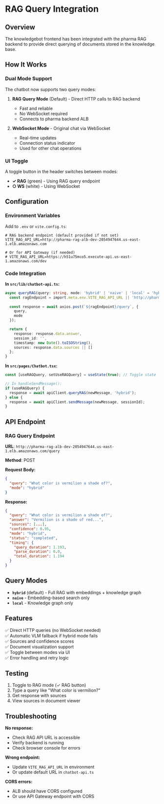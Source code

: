 # RAG Query Integration

## Overview

The knowledgebot frontend has been integrated with the pharma RAG backend to provide direct querying of documents stored in the knowledge base.

## How It Works

### Dual Mode Support

The chatbot now supports two query modes:

1. **RAG Query Mode** (Default) - Direct HTTP calls to RAG backend
   - Fast and reliable
   - No WebSocket required
   - Connects to pharma backend ALB

2. **WebSocket Mode** - Original chat via WebSocket
   - Real-time updates
   - Connection status indicator
   - Used for other chat operations

### UI Toggle

A toggle button in the header switches between modes:
- **✓ RAG** (green) - Using RAG query endpoint
- **○ WS** (white) - Using WebSocket

## Configuration

### Environment Variables

Add to `.env` or `vite.config.ts`:

```env
# RAG backend endpoint (default provided if not set)
VITE_RAG_API_URL=http://pharma-rag-alb-dev-2054947644.us-east-1.elb.amazonaws.com

# Or for API Gateway (if needed)
# VITE_RAG_API_URL=https://h51u75mco5.execute-api.us-east-1.amazonaws.com/dev
```

### Code Integration

**In `src/lib/chatbot-api.ts`:**

```typescript
async queryRAG(query: string, mode: 'hybrid' | 'naive' | 'local' = 'hybrid'): Promise<ChatResponse> {
  const ragEndpoint = import.meta.env.VITE_RAG_API_URL || 'http://pharma-rag-alb-dev-2054947644.us-east-1.elb.amazonaws.com';
  
  const response = await axios.post(`${ragEndpoint}/query`, {
    query,
    mode
  });

  return {
    response: response.data.answer,
    session_id: '',
    timestamp: new Date().toISOString(),
    sources: response.data.sources || []
  };
}
```

**In `src/pages/Chatbot.tsx`:**

```typescript
const [useRAGQuery, setUseRAGQuery] = useState(true); // Toggle state

// In handleSendMessage():
if (useRAGQuery) {
  response = await apiClient.queryRAG(newMessage, 'hybrid');
} else {
  response = await apiClient.sendMessage(newMessage, sessionId);
}
```

## API Endpoint

### RAG Query Endpoint

**URL**: `http://pharma-rag-alb-dev-2054947644.us-east-1.elb.amazonaws.com/query`

**Method**: POST

**Request Body:**
```json
{
  "query": "What color is vermilion a shade of?",
  "mode": "hybrid"
}
```

**Response:**
```json
{
  "query": "What color is vermilion a shade of?",
  "answer": "Vermilion is a shade of red...",
  "sources": [...],
  "confidence": 0.95,
  "mode": "hybrid",
  "status": "completed",
  "timing": {
    "query_duration": 1.193,
    "parse_duration": 0.0,
    "total_duration": 1.194
  }
}
```

## Query Modes

- **`hybrid`** (default) - Full RAG with embeddings + knowledge graph
- **`naive`** - Embedding-based search only
- **`local`** - Knowledge graph only

## Features

✅ Direct HTTP queries (no WebSocket needed)  
✅ Automatic VLM fallback if hybrid mode fails  
✅ Sources and confidence scores  
✅ Document visualization support  
✅ Toggle between modes via UI  
✅ Error handling and retry logic  

## Testing

1. Toggle to RAG mode (✓ RAG button)
2. Type a query like "What color is vermilion?"
3. Get response with sources
4. View sources in document viewer

## Troubleshooting

**No response:**
- Check RAG API URL is accessible
- Verify backend is running
- Check browser console for errors

**Wrong endpoint:**
- Update `VITE_RAG_API_URL` in environment
- Or update default URL in `chatbot-api.ts`

**CORS errors:**
- ALB should have CORS configured
- Or use API Gateway endpoint with CORS

